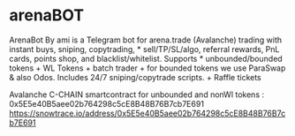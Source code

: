 # arenaBOT
 ArenaBot By ami is a Telegram bot for arena.trade (Avalanche) trading with instant buys, sniping, copytrading,  * sell/TP/SL/algo, referral rewards, PnL cards, points shop, and blacklist/whitelist. Supports  * unbounded/bounded tokens + WL Tokens  + batch trader  + for bounded tokens we use ParaSwap & also Odos. Includes 24/7 sniping/copytrade scripts.   + Raffle tickets

 Avalanche C-CHAIN smartcontract for unbounded and nonWl tokens : 0x5E5e40B5aee02b764298c5cE8B48B76B7cb7E691 https://snowtrace.io/address/0x5E5e40B5aee02b764298c5cE8B48B76B7cb7E691
